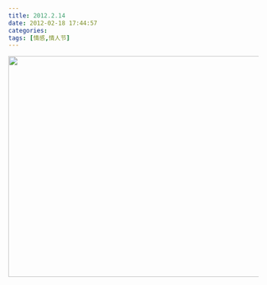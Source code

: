 ```yaml
---
title: 2012.2.14
date: 2012-02-18 17:44:57
categories: 
tags: [情感,情人节]
---
```

<a href="http://www.congpeijun.com/wp-content/uploads/2012/02/psb.jpg"><img src="http://www.congpeijun.com/wp-content/uploads/2012/02/psb.jpg" alt="" title="情人节" width="670" height="444" class="aligncenter size-full wp-image-120" /></a>